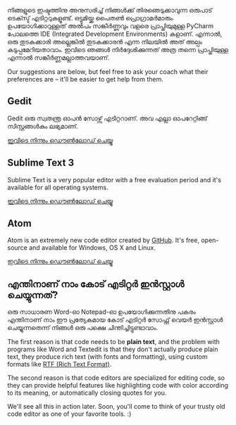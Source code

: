 നിങ്ങളുടെ ഇഷ്ടത്തിനു അനുസരിച്ച് നിങ്ങള്‍ക്ക് തിരഞെടുക്കാവുന്ന ഒരുപാട് ടെക്സ്ട് എടിറ്ററുകളൂണ്ട്. ഒട്ടുമിയ്ക്ക പൈതണ്‍ പ്രൊഗ്രാമര്‍മാരും ഉപയോഗിക്കാറുള്ളത് അല്‍പ‌ം സങ്കീര്‍ണ്ണവും വളരെ പ്രാപ്തിയുമുള്ള PyCharm പോലത്തെ IDE (Integrated Development Environments) കളാണ്. എന്നാല്‍, ഒരു തുടകക്കാരി അല്ലെങ്കില്‍ തുടകക്കാരന്‍ എന്ന നിലയില്‍ അത് അല്പം കടുപ്പമേറിയതാവാം. ഇവിടെ ഞങ്ങള്‍ നിര്‍ദ്ദേശിക്കുന്നത് അത്ര തന്നെ പ്രാപ്തിയുള്ള എന്നാല്‍ സങ്കീര്‍ണ്ണമല്ലാത്തവയാണ്.

Our suggestions are below, but feel free to ask your coach what their preferences are – it'll be easier to get help from them.

## Gedit

Gedit ഒരു സ്വതന്ത്ര ഓപന്‍ സോഴ്സ് എടിറ്ററാണ്. അവ എല്ലാ ഓപറേറ്റിങ്ങ്‌ സിസ്റ്റങ്ങള്‍കും ലഭ്യമാണ്.

[ഇവിടെ നിന്നും ഡൌണ്‍ലോഡ് ചെയ്യൂ](https://wiki.gnome.org/Apps/Gedit#Download)

## Sublime Text 3

Sublime Text is a very popular editor with a free evaluation period and it's available for all operating systems.

[ഇവിടെ നിന്നും ഡൌണ്‍ലോഡ് ചെയ്യൂ](https://www.sublimetext.com/3)

## Atom

Atom is an extremely new code editor created by [GitHub](https://github.com/). It's free, open-source and available for Windows, OS X and Linux.

[ഇവിടെ നിന്നും ഡൌണ്‍ലോഡ് ചെയ്യൂ](https://atom.io/)

## എന്തിനാണ് നാം കോട് എടിറ്റര്‍ ഇന്‍സ്റ്റാള്‍ ചെയ്യുന്നത്?

ഒരു സാധാരണ Word-ഓ Notepad-ഓ ഉപയോഗിക്കുന്നതിനു പകരം എന്തിനാണ് നാം ഈ പ്രത്യേകമായ കോട് എടിറ്റര്‍ സോഫ്റ്റ് വെയര്‍ ഇന്‍സ്റ്റാള്‍ ചെയ്യുന്നതെന്ന് നിങ്ങള്‍ ഒരു പക്ഷെ ചിന്തിച്ചിട്ടുണ്ടാവാം.

The first reason is that code needs to be **plain text**, and the problem with programs like Word and Textedit is that they don't actually produce plain text, they produce rich text (with fonts and formatting), using custom formats like [RTF (Rich Text Format)](https://en.wikipedia.org/wiki/Rich_Text_Format).

The second reason is that code editors are specialized for editing code, so they can provide helpful features like highlighting code with color according to its meaning, or automatically closing quotes for you.

We'll see all this in action later. Soon, you'll come to think of your trusty old code editor as one of your favorite tools. :)